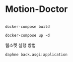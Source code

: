 # Motion-Doctor

``` text

docker-compose build

docker-compose up -d

```

웹소켓 실행 방법
```
daphne back.asgi:application
```
